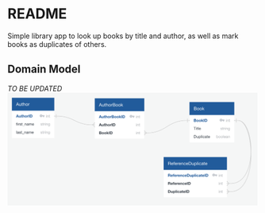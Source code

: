 # README

Simple library app to look up books by title and author, as well as mark books as duplicates of others.

## Domain Model

_TO BE UPDATED_
![Alt text](screenshots/DomainModel12_28_2020.png "Dom Model 12_28_2020")
